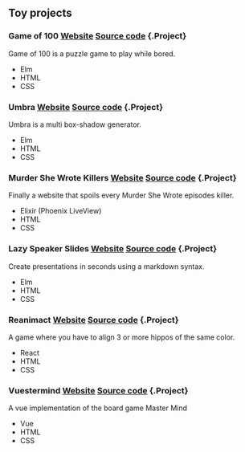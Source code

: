 ## Toy projects

### Game of 100 [Website](https://carlotm.github.io/gameof100) [Source code](https://github.com/carlotm/gameof100) {.Project}

Game of 100 is a puzzle game to play while bored.

- Elm
- HTML
- CSS

### Umbra [Website](https://carlotm.github.io/umbra) [Source code](https://github.com/carlotm/umbra) {.Project}

Umbra is a multi box-shadow generator.

- Elm
- HTML
- CSS

### Murder She Wrote Killers [Website](https://murder-she-wrote.fly.dev) [Source code](https://github.com/carlotm/murder-she-wrote) {.Project}

Finally a website that spoils every Murder She Wrote episodes killer.

- Elixir (Phoenix LiveView)
- HTML
- CSS

### Lazy Speaker Slides [Website](https://carlotm.github.io/lazy-speaker-slides) [Source code](https://github.com/carlotm/lazy-speaker-slides) {.Project}

Create presentations in seconds using a markdown syntax.

- Elm
- HTML
- CSS

### Reanimact [Website](https://carlotm.github.io/reanimact) [Source code](https://github.com/carlotm/reanimact) {.Project}

A game where you have to align 3 or more hippos of the same color.

- React
- HTML
- CSS

### Vuestermind [Website](https://carlotm.github.io/vuestermind/) [Source code](https://github.com/carlotm/vuestermind) {.Project}

A vue implementation of the board game Master Mind

- Vue
- HTML
- CSS

